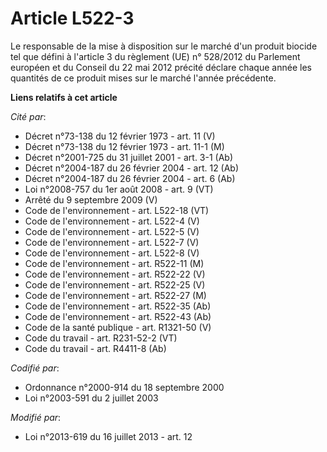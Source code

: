 # Article L522-3

Le responsable de la mise à disposition sur le marché d'un produit biocide tel que défini à l'article 3 du règlement (UE) n°
528/2012 du Parlement européen et du Conseil du 22 mai 2012 précité déclare chaque année les quantités de ce produit mises
sur le marché l'année précédente.

**Liens relatifs à cet article**

_Cité par_:

  - Décret n°73-138 du 12 février 1973 - art. 11 (V)
  - Décret n°73-138 du 12 février 1973 - art. 11-1 (M)
  - Décret n°2001-725 du 31 juillet 2001 - art. 3-1 (Ab)
  - Décret n°2004-187 du 26 février 2004 - art. 12 (Ab)
  - Décret n°2004-187 du 26 février 2004 - art. 6 (Ab)
  - Loi n°2008-757 du 1er août 2008 - art. 9 (VT)
  - Arrêté du 9 septembre 2009 (V)
  - Code de l'environnement - art. L522-18 (VT)
  - Code de l'environnement - art. L522-4 (V)
  - Code de l'environnement - art. L522-5 (V)
  - Code de l'environnement - art. L522-7 (V)
  - Code de l'environnement - art. L522-8 (V)
  - Code de l'environnement - art. R522-11 (M)
  - Code de l'environnement - art. R522-22 (V)
  - Code de l'environnement - art. R522-25 (V)
  - Code de l'environnement - art. R522-27 (M)
  - Code de l'environnement - art. R522-35 (Ab)
  - Code de l'environnement - art. R522-43 (Ab)
  - Code de la santé publique - art. R1321-50 (V)
  - Code du travail - art. R231-52-2 (VT)
  - Code du travail - art. R4411-8 (Ab)

_Codifié par_:

  - Ordonnance n°2000-914 du 18 septembre 2000
  - Loi n°2003-591 du 2 juillet 2003

_Modifié par_:

  - Loi n°2013-619 du 16 juillet 2013 - art. 12
